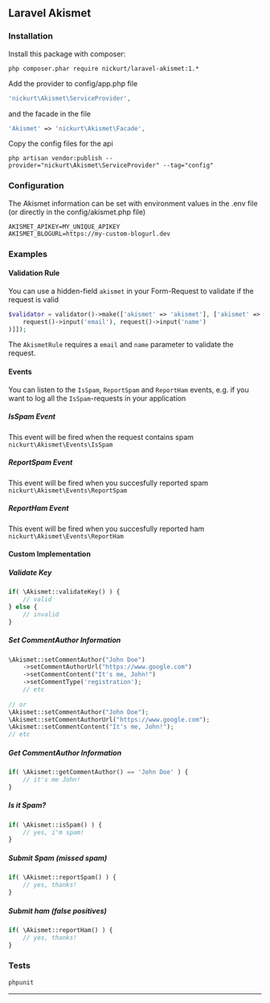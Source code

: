 ## Laravel Akismet

### Installation
Install this package with composer:
```
php composer.phar require nickurt/laravel-akismet:1.*
```

Add the provider to config/app.php file

```php
'nickurt\Akismet\ServiceProvider',
```

and the facade in the file

```php
'Akismet' => 'nickurt\Akismet\Facade',
```

Copy the config files for the api

```
php artisan vendor:publish --provider="nickurt\Akismet\ServiceProvider" --tag="config"
```
### Configuration
The Akismet information can be set with environment values in the .env file (or directly in the config/akismet.php file)
```
AKISMET_APIKEY=MY_UNIQUE_APIKEY
AKISMET_BLOGURL=https://my-custom-blogurl.dev
```
### Examples

#### Validation Rule
You can use a hidden-field `akismet` in your Form-Request to validate if the request is valid
```php
$validator = validator()->make(['akismet' => 'akismet'], ['akismet' => [new \nickurt\Akismet\Rules\AkismetRule(
    request()->input('email'), request()->input('name')
)]]);
```
The `AkismetRule` requires a `email` and `name` parameter to validate the request.
#### Events
You can listen to the `IsSpam`, `ReportSpam` and  `ReportHam` events, e.g. if you want to log all the `IsSpam`-requests in your application
##### IsSpam Event
This event will be fired when the request contains spam
`nickurt\Akismet\Events\IsSpam`
##### ReportSpam Event
This event will be fired when you succesfully reported spam
`nickurt\Akismet\Events\ReportSpam`
##### ReportHam Event
This event will be fired when you succesfully reported ham
`nickurt\Akismet\Events\ReportHam`

#### Custom Implementation
##### Validate Key
```php
if( \Akismet::validateKey() ) {
    // valid
} else {
    // invalid
}
```
##### Set CommentAuthor Information
```php
\Akismet::setCommentAuthor("John Doe")
    ->setCommentAuthorUrl("https://www.google.com")
    ->setCommentContent("It's me, John!")
    ->setCommentType('registration');
    // etc
    
// or
\Akismet::setCommentAuthor("John Doe");
\Akismet::setCommentAuthorUrl("https://www.google.com");
\Akismet::setCommentContent("It's me, John!");
// etc
```
##### Get CommentAuthor Information
```php
if( \Akismet::getCommentAuthor() == 'John Doe' ) {
    // it's me John!
}
```
##### Is it Spam?
```php
if( \Akismet::isSpam() ) {
    // yes, i'm spam!
}
```
##### Submit Spam (missed spam)
```php
if( \Akismet::reportSpam() ) {
    // yes, thanks!
}
```
##### Submit ham (false positives)
```php
if( \Akismet::reportHam() ) {
    // yes, thanks!
}
```

### Tests
```sh
phpunit
```

- - - 
